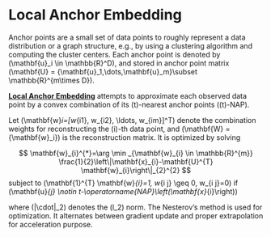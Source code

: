 # Local Anchor Embedding

Anchor points are a small set of data points to roughly represent a  data distribution or a graph structure, e.g., by using a clustering algorithm and computing the cluster centers.  Each anchor point is denoted by  \(\mathbf{u}_i \in \mathbb{R}^D\), and stored in anchor point matrix  \(\mathbf{U} = \{\mathbf{u}_1,\dots,\mathbf{u}_m\}\subset \mathbb{R}^{m\times D}\).
 
[**Local Anchor Embedding**](https://icml.cc/Conferences/2010/papers/16.pdf) attempts to approximate each observed data point by  a convex combination of its \(t\)-nearest anchor points (\(t\)-NAP). 


Let   \(\mathbf{w}_i=[w_{i1}, w_{i2}, \ldots, w_{im}]^T\) denote the combination weights for reconstructing the \(i\)-th data point, and \(\mathbf{W} = \{\mathbf{w}_i\}\) is the reconstruction matrix. It is optimized by solving


$$
\mathbf{w}_{i}^{*}=\arg \min _{\mathbf{w}_{i} \in \mathbb{R}^{m}} \frac{1}{2}\left\|\mathbf{x}_{i}-\mathbf{U}^{T} \mathbf{w}_{i}\right\|_{2}^{2}
$$
subject to \(\mathbf{1}^{T} \mathbf{w}_{i}=1, w_{i j} \geq 0, w_{i j}=0\) if \(\mathbf{u}_{j} \notin t-\operatorname{NAP}\left(\mathbf{x}_{i}\right)\)


where \(\|\cdot\|_2\) denotes the \(l_2\) norm. The Nesterov’s method is used for optimization.  It alternates between gradient update and proper extrapolation for acceleration purpose.